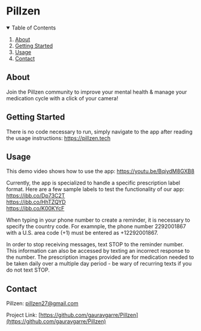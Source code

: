 # Pillzen
<!-- TABLE OF CONTENTS -->
<details open="open">
  <summary>Table of Contents</summary>
  <ol>
    <li>
      <a href="#about">About</a>
    </li>
    <li>
      <a href="#getting-started">Getting Started</a>
    </li>
    <li><a href="#usage">Usage</a></li>
    <li><a href="#contact">Contact</a></li>
  </ol>
</details>



<!-- ABOUT THE PROJECT -->
## About

Join the Pillzen community to improve your mental health & manage your medication cycle with a click of your camera!

<!-- GETTING STARTED -->
## Getting Started

There is no code necessary to run, simply navigate to the app after reading the usage instructions: <a href="https://pillzen.tech/">https://pillzen.tech</a>


<!-- USAGE EXAMPLES -->
## Usage

This demo video shows how to use the app: https://youtu.be/BqiydM8GXB8

Currently, the app is specialized to handle a specific prescription label format. Here are a few sample labels to test the functionality of our app: 
https://ibb.co/Dp73C2T \
https://ibb.co/HhTZQYD \
https://ibb.co/K00KYcF


When typing in your phone number to create a reminder, it is necessary to specify the country code. For examnple, the phone number 2292001867 with a U.S. area code (+1) must be entered as +12292001867.

In order to stop receiving messages, text STOP to the reminder number. This information can also be accessed by texting an incorrect response to the number. The prescription images provided are for medication needed to be taken daily over a multiple day period - be wary of recurring texts if you do not text STOP.

<!-- CONTACT -->
## Contact

Pillzen: [pillzen27@gmail.com](mailto:pillzen27@gmail.com)

Project Link: [https://github.com/gauravgarre/Pillzen](https://github.com/gauravgarre/Pillzen)
